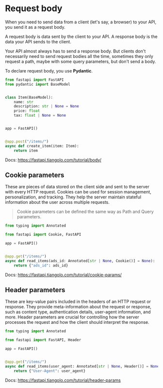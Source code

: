 # Request body

When you need to send data from a client (let's say, a browser) to your API, you send it as a request body.

A request body is data sent by the client to your API. A response body is the data your API sends to the client.

Your API almost always has to send a response body. But clients don't necessarily need to send request bodies all the time, sometimes they only request a path, maybe with some query parameters, but don't send a body.

To declare request body, you use **Pydantic**.

```py
from fastapi import FastAPI
from pydantic import BaseModel


class Item(BaseModel):
    name: str
    description: str | None = None
    price: float
    tax: float | None = None


app = FastAPI()


@app.post("/items/")
async def create_item(item: Item):
    return item
```

Docs: <https://fastapi.tiangolo.com/tutorial/body/>

## Cookie parameters

These are pieces of data stored on the client side and sent to the server with every HTTP request. Cookies can be used for session management, personalization, and tracking. They help the server maintain stateful information about the user across multiple requests.

> Cookie parameters can be defined the same way as Path and Query parameters.

```py
from typing import Annotated

from fastapi import Cookie, FastAPI

app = FastAPI()


@app.get("/items/")
async def read_items(ads_id: Annotated[str | None, Cookie()] = None):
    return {"ads_id": ads_id}
```

Docs: <https://fastapi.tiangolo.com/tutorial/cookie-params/>

## Header parameters

These are key-value pairs included in the headers of an HTTP request or response. They provide meta-information about the request or response, such as content type, authentication details, user-agent information, and more. Header parameters are crucial for controlling how the server processes the request and how the client should interpret the response.

```py
from typing import Annotated

from fastapi import FastAPI, Header

app = FastAPI()


@app.get("/items/")
async def read_items(user_agent: Annotated[str | None, Header()] = None):
    return {"User-Agent": user_agent}
```

Docs: <https://fastapi.tiangolo.com/tutorial/header-params>
